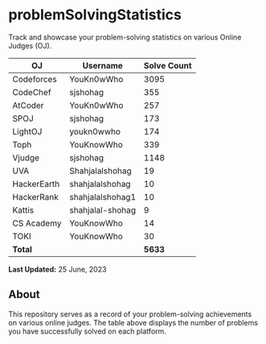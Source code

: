 # problemSolvingStatistics



Track and showcase your problem-solving statistics on various Online Judges (OJ).

| OJ             | Username           | Solve Count |
| -------------- | ------------------ | ----------- |
| Codeforces     | YouKn0wWho          | 3095        |
| CodeChef       | sjshohag           | 355         |
| AtCoder        | YouKn0wWho          | 257         |
| SPOJ           | sjshohag           | 173         |
| LightOJ        | youkn0wwho         | 174         |
| Toph           | YouKnowWho          | 339         |
| Vjudge         | sjshohag           | 1148        |
| UVA            | Shahjalalshohag     | 19          |
| HackerEarth    | shahjalalshohag     | 10          |
| HackerRank     | shahjalalshohag1    | 10          |
| Kattis         | shahjalal-shohag    | 9           |
| CS Academy     | YouKnowWho          | 14          |
| TOKI           | YouKnowWho          | 30          |
| **Total**      |                    | **5633**    |

**Last Updated:** 25 June, 2023

## About

This repository serves as a record of your problem-solving achievements on various online judges. The table above displays the number of problems you have successfully solved on each platform.
